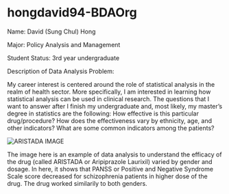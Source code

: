 # hongdavid94-BDAOrg

Name: David (Sung Chul) Hong

Major: Policy Analysis and Management

Student Status: 3rd year undergraduate


Description of Data Analysis Problem:

My career interest is centered around the role of statistical analysis in the realm of health sector. More specifically, I am interested in learning how statistical analysis can be used in clinical research. The questions that I want to answer after I finish my undergraduate and, most likely, my master’s degree in statistics are the following: How effective is this particular drug/procedure? How does the effectiveness vary by ethnicity, age, and other indicators? What are some common indicators among the patients? 

![ARISTADA IMAGE](https://github.com/hongdavid94/hongdavid94-BDAOrg/master/img/ARISTADA.png)

The image here is an example of data analysis to understand the efficacy of the drug (called ARISTADA or Aripiprazole Laurixil) varied by gender and dosage. In here, it shows that PANSS or Positive and Negative Syndrome Scale score decreased for schizophrenia patients in higher dose of the drug. The drug worked similarily to both genders.

